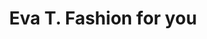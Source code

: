 ---
title: "Eva T. Fashion for you"
url: /laa-an-der-thaya/eva-t-fashion-for-you/
shop: Kleidung
---
